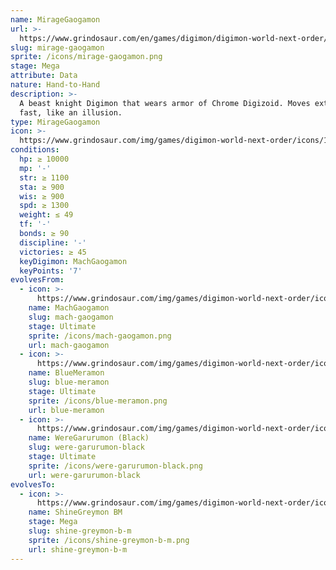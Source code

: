 ```yaml
---
name: MirageGaogamon
url: >-
  https://www.grindosaur.com/en/games/digimon/digimon-world-next-order/digimon/172-mirage-gaogamon
slug: mirage-gaogamon
sprite: /icons/mirage-gaogamon.png
stage: Mega
attribute: Data
nature: Hand-to-Hand
description: >-
  A beast knight Digimon that wears armor of Chrome Digizoid. Moves extremely
  fast, like an illusion.
type: MirageGaogamon
icon: >-
  https://www.grindosaur.com/img/games/digimon-world-next-order/icons/172-miragegaogamon-icon.png
conditions:
  hp: ≥ 10000
  mp: '-'
  str: ≥ 1100
  sta: ≥ 900
  wis: ≥ 900
  spd: ≥ 1300
  weight: ≤ 49
  tf: '-'
  bonds: ≥ 90
  discipline: '-'
  victories: ≥ 45
  keyDigimon: MachGaogamon
  keyPoints: '7'
evolvesFrom:
  - icon: >-
      https://www.grindosaur.com/img/games/digimon-world-next-order/icons/125-machgaogamon-icon-small.png
    name: MachGaogamon
    slug: mach-gaogamon
    stage: Ultimate
    sprite: /icons/mach-gaogamon.png
    url: mach-gaogamon
  - icon: >-
      https://www.grindosaur.com/img/games/digimon-world-next-order/icons/138-bluemeramon-icon-small.png
    name: BlueMeramon
    slug: blue-meramon
    stage: Ultimate
    sprite: /icons/blue-meramon.png
    url: blue-meramon
  - icon: >-
      https://www.grindosaur.com/img/games/digimon-world-next-order/icons/144-weregarurumon-black-icon-small.png
    name: WereGarurumon (Black)
    slug: were-garurumon-black
    stage: Ultimate
    sprite: /icons/were-garurumon-black.png
    url: were-garurumon-black
evolvesTo:
  - icon: >-
      https://www.grindosaur.com/img/games/digimon-world-next-order/icons/229-shinegreymon-bm-icon-small.png
    name: ShineGreymon BM
    stage: Mega
    slug: shine-greymon-b-m
    sprite: /icons/shine-greymon-b-m.png
    url: shine-greymon-b-m
---
```


